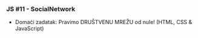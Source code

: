 ### JS #11 - SocialNetwork 

 - Domaći zadatak: Pravimo DRUŠTVENU MREŽU od nule! (HTML, CSS & JavaScript)
